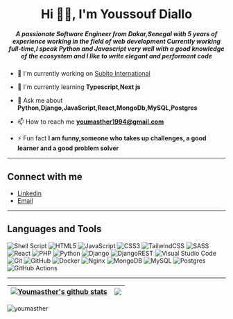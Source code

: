 <h1 align="center">Hi 👋🏾, I'm Youssouf Diallo</h1>
<h5 align="center">A passionate Software Engineer from Dakar,Senegal with 5 years of experience working in the field of web development Currently working full-time,I speak Python and Javascript very well with a good knowledge of the ecosystem and I like to write elegant and performant code</h5>

- 🔭 I'm currently working on [Subito International](https://www.mysubito.net/)

- 🌱 I'm currently learning **Typescript,Next js**

- 💬 Ask me about **Python,Django,JavaScript,React,MongoDb,MySQL,Postgres**

- 📫 How to reach me **youmasther1994@gmail.com**

- ⚡ Fun fact **I am funny,someone who takes up challenges, a good learner and a good problem solver**

---
## Connect with me
- [Linkedin](https://www.linkedin.com/in/youmasther/)
- [Email](mailto:youmasther1994@gmail.com)

---
## Languages and Tools
![Shell Script](https://img.shields.io/badge/shell_script-%23121011.svg?style=for-the-badge&logo=gnu-bash&logoColor=white)
![HTML5](https://img.shields.io/badge/html5-%23E34F26.svg?style=for-the-badge&logo=html5&logoColor=white)
![JavaScript](https://img.shields.io/badge/javascript-%23323330.svg?style=for-the-badge&logo=javascript&logoColor=%23F7DF1E)
![CSS3](https://img.shields.io/badge/css3-%231572B6.svg?style=for-the-badge&logo=css3&logoColor=white)
![TailwindCSS](https://img.shields.io/badge/tailwindcss-%2338B2AC.svg?style=for-the-badge&logo=tailwind-css&logoColor=white)
![SASS](https://img.shields.io/badge/SASS-hotpink.svg?style=for-the-badge&logo=SASS&logoColor=white)
![React](https://img.shields.io/badge/react-%2320232a.svg?style=for-the-badge&logo=react&logoColor=%2361DAFB)
![PHP](https://img.shields.io/badge/php-%23777BB4.svg?style=for-the-badge&logo=php&logoColor=white)
![Python](https://img.shields.io/badge/python-3670A0?style=for-the-badge&logo=python&logoColor=ffdd54)
![Django](https://img.shields.io/badge/django-%23092E20.svg?style=for-the-badge&logo=django&logoColor=white)
![DjangoREST](https://img.shields.io/badge/DJANGO-REST-ff1709?style=for-the-badge&logo=django&logoColor=white&color=ff1709&labelColor=gray)
![Visual Studio Code](https://img.shields.io/badge/Visual%20Studio%20Code-0078d7.svg?style=for-the-badge&logo=visual-studio-code&logoColor=white)
![Git](https://img.shields.io/badge/git-%23F05033.svg?style=for-the-badge&logo=git&logoColor=white)
![GitHub](https://img.shields.io/badge/github-%23121011.svg?style=for-the-badge&logo=github&logoColor=white)
![Docker](https://img.shields.io/badge/docker-%230db7ed.svg?style=for-the-badge&logo=docker&logoColor=white)
![Nginx](https://img.shields.io/badge/nginx-%23009639.svg?style=for-the-badge&logo=nginx&logoColor=white)
![MongoDB](https://img.shields.io/badge/MongoDB-%234ea94b.svg?style=for-the-badge&logo=mongodb&logoColor=white)
![MySQL](https://img.shields.io/badge/mysql-%2300f.svg?style=for-the-badge&logo=mysql&logoColor=white)
![Postgres](https://img.shields.io/badge/postgres-%23316192.svg?style=for-the-badge&logo=postgresql&logoColor=white)
![GitHub Actions](https://img.shields.io/badge/githubactions-%232671E5.svg?style=for-the-badge&logo=githubactions&logoColor=white)

---

| <a href="https://github.com/anuraghazra/github-readme-stats"><img align="center" src="https://github-readme-stats.vercel.app/api?username=youmasther&show_icons=true&theme=tokyonight&locale=en" alt="Youmasther's github stats" /></a> | <a href="https://github.com/youmasther/github-readme-stats"><img align="center" src="https://github-readme-stats.vercel.app/api/top-langs/?username=youmasther&layout=compact&theme=tokyonight&hide_border=true" /></a> |
| ------------- | ------------- |
<p><img align="center" src="https://github-readme-streak-stats.herokuapp.com/?user=youmasther&&theme=tokyonight" alt="youmasther" /></p>
